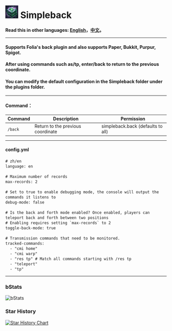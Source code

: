 # ![logo](https://github.com/intellectmind/Simpleback/blob/main/icon_40.png) Simpleback

**Read this in other languages: [English](README.md)，[中文](README_zh.md)。**

----------------------------------------------------------------------------------------------------------

#### Supports Folia's back plugin and also supports Paper, Bukkit, Purpur, Spigot.

#### After using commands such as/tp, enter/back to return to the previous coordinate.

#### You can modify the default configuration in the Simpleback folder under the plugins folder.

----------------------------------------------------------------------------------------------------------

#### Command：

| Command               | Description                                     | Permission                         |
|--------------------------|--------------------------------------------|----------------------------------|
| ```/back```       | Return to the previous coordinate             | simpleback.back (defaults to all)       |

----------------------------------------------------------------------------------------------------------

#### config.yml

```
# zh/en
language: en

# Maximum number of records
max-records: 2

# Set to true to enable debugging mode, the console will output the commands it listens to
debug-mode: false

# Is the back and forth mode enabled? Once enabled, players can teleport back and forth between two positions
# Enabling requires setting `max-records` to 2
toggle-back-mode: true

# Transmission commands that need to be monitored.
tracked-commands:
  - "cmi home"
  - "cmi warp"
  - "res tp" # Match all commands starting with /res tp
  - "teleport"
  - "tp"
```

----------------------------------------------------------------------------------------------------------

### bStats
![bStats](https://bstats.org/signatures/bukkit/Simpleback.svg)

### Star History
[![Star History Chart](https://api.star-history.com/svg?repos=Simpleback/Simpleback&type=Date)](https://star-history.com/#Simpleback/Simpleback&Date)
